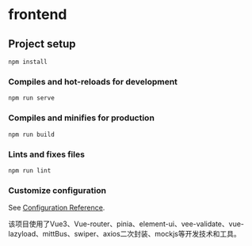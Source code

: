 # frontend

## Project setup
```
npm install
```

### Compiles and hot-reloads for development
```
npm run serve
```

### Compiles and minifies for production
```
npm run build
```

### Lints and fixes files
```
npm run lint
```

### Customize configuration
See [Configuration Reference](https://cli.vuejs.org/config/).


该项目使用了Vue3、Vue-router、pinia、element-ui、vee-validate、vue-lazyload、mittBus、swiper、axios二次封装、mockjs等开发技术和工具。
